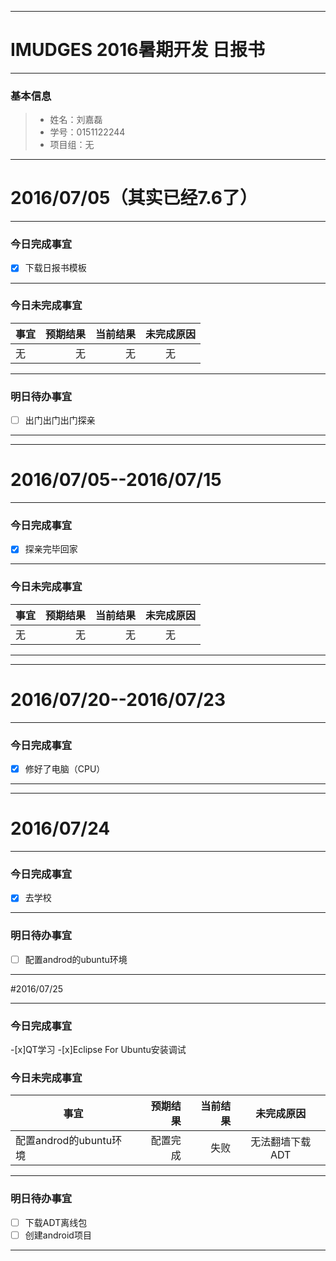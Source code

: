 -------
# IMUDGES 2016暑期开发 日报书
-------


### 基本信息
> * 姓名：刘嘉磊
> * 学号：0151122244
> * 项目组：无

-------


# 2016/07/05（其实已经7.6了）

-------

### 今日完成事宜
- [x]  下载日报书模板
-----
### 今日未完成事宜

| 事宜     |预期结果| 当前结果  | 未完成原因   | 
| --------   | -----:  | -----:  | :----:  |
| 无     | 无    | 无   | 无   | 


------
### 明日待办事宜
- [ ] 出门出门出门探亲
-------
-------


# 2016/07/05--2016/07/15

-------

### 今日完成事宜
- [x]  探亲完毕回家
-----
### 今日未完成事宜

| 事宜     |预期结果| 当前结果  | 未完成原因   | 
| --------   | -----:  | -----:  | :----:  |
| 无     | 无    | 无   | 无   | 

-------
-------


# 2016/07/20--2016/07/23

-------

### 今日完成事宜
- [x]  修好了电脑（CPU）
-----
-------

# 2016/07/24

-------

### 今日完成事宜
- [x]  去学校
------
### 明日待办事宜
- [ ] 配置androd的ubuntu环境
-------

#2016/07/25

---------
### 今日完成事宜
-[x]QT学习
-[x]Eclipse For Ubuntu安装调试

### 今日未完成事宜

| 事宜                      |预期结果  | 当前结果  | 未完成原因       | 
| --------                 | -----:  | -----:  | :----:          |
| 配置androd的ubuntu环境     | 配置完成  | 失败    | 无法翻墙下载ADT    | 
---------------
### 明日待办事宜
- [ ] 下载ADT离线包
- [ ] 创建android项目
-----------
